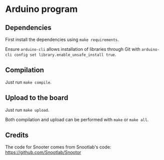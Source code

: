 Arduino program
===============

Dependencies
------------

First install the dependencies using `make requirements`.

Ensure `arduino-cli` allows installation of libraries through Git with
`arduino-cli config set library.enable_unsafe_install true`.


Compilation
-----------

Just run `make compile`.


Upload to the board
-------------------

Just run `make upload`.

Both compilation and upload can be performed with `make` or `make all`.

Credits
-------

The code for Snooter comes from Snootlab's code:
https://github.com/Snootlab/Snootor
